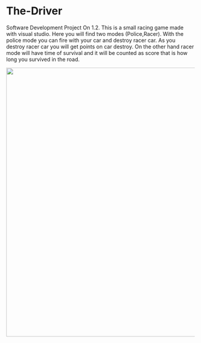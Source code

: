 # The-Driver
Software Development Project On 1.2. This is a small racing game made with visual studio. Here you will find two modes (Police,Racer). With the police mode you can fire with your car and destroy racer car. As you destroy racer car you will get points on car destroy. On the other hand racer mode will have time of survival and it will be counted as score that is how long you survived in the road.


<img src="https://user-images.githubusercontent.com/53004677/113333045-c9a41e00-9343-11eb-8f81-64eb944e4859.png" width="1280" height="720" />
